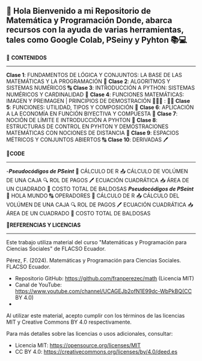 👋 Hola Bienvenido a mi Repositorio de Matemática y Programación
Donde, abarca recursos con la ayuda de varias herramientas, tales como Google Colab, PSeiny y Pyhton 📚💻
-
👀 **CONTENIDOS** 
___________________________________________________________________________
**Clase 1**: FUNDAMENTOS DE LÓGICA Y CONJUNTOS: LA BASE DE LAS MATEMÁTICAS Y LA PROGRAMACIÓN 🐲
**Clase 2**: ALGORITMOS Y SISTEMAS NUMÉRICOS 🔠
**Clase 3**: INTRODUCCIÓN A PYTHON: SISTEMAS NUMÉRICOS Y CARDINALIDAD 🐍
**Clase 4**: FUNCIONES MATEMÁTICAS: IMAGEN Y PREIMAGEN | PRINCIPIOS DE DEMOSTRACIÓN 👩🏻‍🦰 : 👩🏻
**Clase 5**: FUNCIONES: UTILIDAD, TIPOS Y COMPOSICIÓN 📑
**Clase 6**: APLICACIÓN A LA ECONOMÍA EN FUNCIÓN BIYECTIVA Y COMPUESTA 🤑
**Clase 7**: NOCIÓN DE LÍMITE E INTRODUCCIÓN A PYHTON 🐍
**Clase 8**: ESTRUCTURAS DE CONTROL EN PYHTON Y DEMOSTRACIONES MATEMÁTICAS CON NOCIONES DE DISTANCIA 📐
**Clase 9**: ESPACIOS MÉTRICOS Y CONJUNTOS ABIERTOS 🔠
**Clase 10**: DERIVADAS 🖊️

📜**CODE**
____________________________________________________________________________
-***Pseudocódigos de PSeint***
📐 CÁLCULO DE R
📤 CÁLCULO DE VOLÚMEN DE UNA CAJA
🔍 ROL DE PAGOS
🖊️ ECUACIÓN CUADRÁTICA
📥 ÁREA DE UN CUADRADO
🤑 COSTO TOTAL DE BALDOSAS
***Pseudocódigos de PSeint***
👋 HOLA MUNDO
🔠 OPERADORES
📐 CÁLCULO DE R
📤 CÁLCULO DEL VOLÚMEN DE UNA CAJA
🔍 ROL DE PAGOS
🖊️ ECUACIÓN CUADRÁTICA 
📥 ÁREA DE UN CUADRADO
🤑 COSTO TOTAL DE BALDOSAS

🔗**REFERENCIAS Y LICENCIAS**
____________________________________________________________________________

Este trabajo utiliza material del curso "Matemáticas y Programación para Ciencias Sociales" de FLACSO Ecuador.

Pérez, F. (2024). Matemáticas y Programación para Ciencias Sociales. FLACSO Ecuador.
- Repositorio GitHub: https://github.com/franperezec/math (Licencia MIT)
- Canal de YouTube: https://www.youtube.com/channel/UCAGEJb2ofN1E99dc-WbPkBQ(CC BY 4.0)
- 
Al utilizar este material, acepto cumplir con los términos de las licencias MIT y Creative Commons BY 4.0 respectivamente.

Para más detalles sobre las licencias o usos adicionales, consultar:
- Licencia MIT: https://opensource.org/licenses/MIT
- CC BY 4.0: https://creativecommons.org/licenses/by/4.0/deed.es
